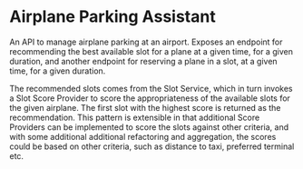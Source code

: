 # Airplane Parking Assistant

An API to manage airplane parking at an airport. Exposes an endpoint for recommending the best available slot for a plane at a given time, for a given duration, and another endpoint for reserving a plane in a slot, at a given time, for a given duration.

The recommended slots comes from the Slot Service, which in turn invokes a Slot Score Provider to score the appropriateness of the available slots for the given airplane. The first slot with the highest score is returned as the recommendation. This pattern is extensible in that additional Score Providers can be implemented to score the slots against other criteria, and with some additional additional refactoring and aggregation, the scores could be based on other criteria, such as distance to taxi, preferred terminal etc.
